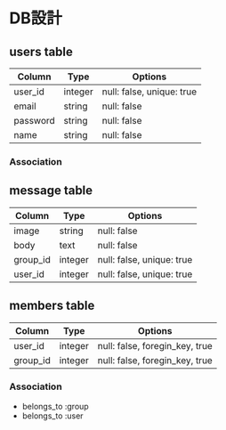 # DB設計

## users table

|Column|Type|Options|
|------|----|-------|
|user_id|integer|null: false, unique: true|
|email|string|null: false|
|password|string|null: false|
|name|string|null: false|

### Association


## message table

|Column|Type|Options|
|------|----|-------|
|image|string|null: false|
|body|text|null: false|
|group_id|integer|null: false, unique: true|
|user_id|integer|null: false, unique: true|


## members table

|Column|Type|Options|
|------|----|-------|
|user_id|integer|null: false, foregin_key, true|
|group_id|integer|null: false, foregin_key, true|

### Association
- belongs_to :group
- belongs_to :user
